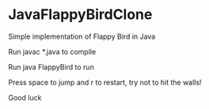 # JavaFlappyBirdClone
Simple implementation of Flappy Bird in Java

Run javac *.java to compile

Run java FlappyBird to run



Press space to jump and r to restart, try not to hit the walls!

Good luck
